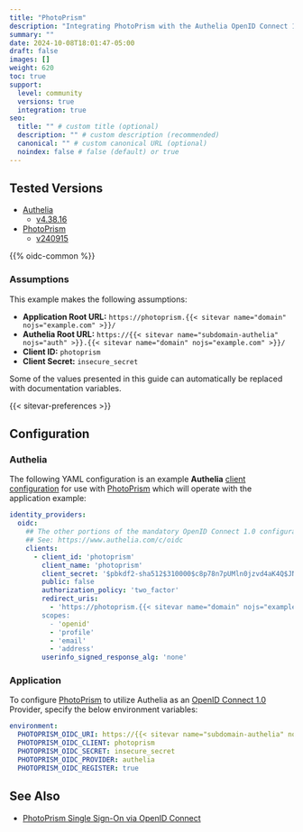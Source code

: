 ```yaml
---
title: "PhotoPrism"
description: "Integrating PhotoPrism with the Authelia OpenID Connect 1.0 Provider."
summary: ""
date: 2024-10-08T18:01:47-05:00
draft: false
images: []
weight: 620
toc: true
support:
  level: community
  versions: true
  integration: true
seo:
  title: "" # custom title (optional)
  description: "" # custom description (recommended)
  canonical: "" # custom canonical URL (optional)
  noindex: false # false (default) or true
---
```


## Tested Versions

* [Authelia]
  * [v4.38.16](https://github.com/authelia/authelia/releases/tag/v4.38.16)
* [PhotoPrism]
  * [v240915](https://github.com/photoprism/photoprism/releases/tag/240915-e1280b2fb)

{{% oidc-common %}}

### Assumptions

This example makes the following assumptions:

* __Application Root URL:__ `https://photoprism.{{< sitevar name="domain" nojs="example.com" >}}/`
* __Authelia Root URL:__ `https://{{< sitevar name="subdomain-authelia" nojs="auth" >}}.{{< sitevar name="domain" nojs="example.com" >}}/`
* __Client ID:__ `photoprism`
* __Client Secret:__ `insecure_secret`

Some of the values presented in this guide can automatically be replaced with documentation variables.

{{< sitevar-preferences >}}

## Configuration

### Authelia

The following YAML configuration is an example __Authelia__ [client configuration] for use with [PhotoPrism] which will
operate with the application example:

```yaml {title="configuration.yml"}
identity_providers:
  oidc:
    ## The other portions of the mandatory OpenID Connect 1.0 configuration go here.
    ## See: https://www.authelia.com/c/oidc
    clients:
      - client_id: 'photoprism'
        client_name: 'photoprism'
        client_secret: '$pbkdf2-sha512$310000$c8p78n7pUMln0jzvd4aK4Q$JNRBzwAo0ek5qKn50cFzzvE9RXV88h1wJn5KGiHrD0YKtZaR/nCb2CJPOsKaPK0hjf.9yHxzQGZziziccp6Yng'  # The digest of 'insecure_secret'.
        public: false
        authorization_policy: 'two_factor'
        redirect_uris:
          - 'https://photoprism.{{< sitevar name="domain" nojs="example.com" >}}/api/v1/oidc/redirect
        scopes:
          - 'openid'
          - 'profile'
          - 'email'
          - 'address'
        userinfo_signed_response_alg: 'none'
```

### Application

To configure [PhotoPrism] to utilize Authelia as an [OpenID Connect 1.0] Provider, specify the below environment variables:

```yaml
environment:
  PHOTOPRISM_OIDC_URI: https://{{< sitevar name="subdomain-authelia" nojs="auth" >}}.{{< sitevar name="domain" nojs="example.com" >}}
  PHOTOPRISM_OIDC_CLIENT: photoprism
  PHOTOPRISM_OIDC_SECRET: insecure_secret
  PHOTOPRISM_OIDC_PROVIDER: authelia
  PHOTOPRISM_OIDC_REGISTER: true
```

## See Also

- [PhotoPrism Single Sign-On via OpenID Connect](https://docs.photoprism.app/getting-started/advanced/openid-connect/)

[PhotoPrism]: https://photoprism.app/
[Authelia]: https://www.authelia.com
[OpenID Connect 1.0]: ../../openid-connect/introduction.md
[client configuration]: ../../../configuration/identity-providers/openid-connect/clients.md

